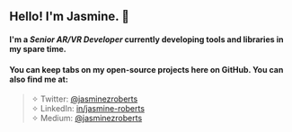 ## Hello! I'm Jasmine. 🥮

#### I'm a *Senior AR/VR Developer* currently developing tools and libraries in my spare time. 

#### You can keep tabs on my open-source projects here on GitHub. You can also find me at:  

> ✧ Twitter: [@jasminezroberts](https://www.twitter.com/jasminezroberts)<br/>
> ✧ LinkedIn: [in/jasmine-roberts](https://www.linkedin.com/in/jasmine-roberts)<br/>
> ✧ Medium: [@jasminezroberts](https://www.medium.com/@jasminezroberts)


